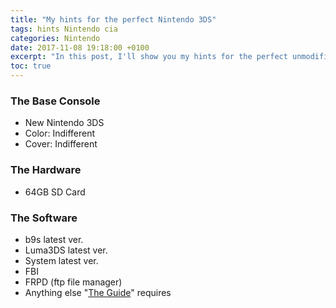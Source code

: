 ```yaml
---
title: "My hints for the perfect Nintendo 3DS"
tags: hints Nintendo cia
categories: Nintendo
date: 2017-11-08 19:18:00 +0100
excerpt: "In this post, I'll show you my hints for the perfect unmodified Nintendo 3DS"
toc: true
---
```


### The Base Console
+ New Nintendo 3DS
+ Color: Indifferent
+ Cover: Indifferent

### The Hardware
+ 64GB SD Card

### The Software
+ b9s latest ver.
+ Luma3DS latest ver.
+ System latest ver.
+ FBI
+ FRPD (ftp file manager)
+ Anything else "[The Guide](3ds.guide)" requires

